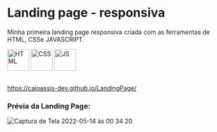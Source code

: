 
# Landing page - responsiva 
Minha primeira landing page responsiva criada com as ferramentas de HTML, CSSe JAVASCRIPT.
<div style="display:inline_block" >
<img align="center" alt="HTML" src="https://cdn-icons-png.flaticon.com/512/1051/1051277.png?w=360" style="height:50px; width:auto" target="_blank">
<img align="center" alt="CSS" src="https://upload.wikimedia.org/wikipedia/commons/thumb/6/62/CSS3_logo.svg/800px-CSS3_logo.svg.png" style="height:50px; width:auto" target="_blank">
<img align="center" alt="JS" src="https://upload.wikimedia.org/wikipedia/commons/3/3b/Javascript_Logo.png" style="height:50px; width:auto" target="_blank"><br/><br/>

https://caioassis-dev.github.io/LandingPage/
  
### Prévia da Landing Page:
![Captura de Tela 2022-05-14 às 00 34 20](https://user-images.githubusercontent.com/61170444/168409272-25d11327-3af5-4142-8e90-629c3f262d84.png)  

